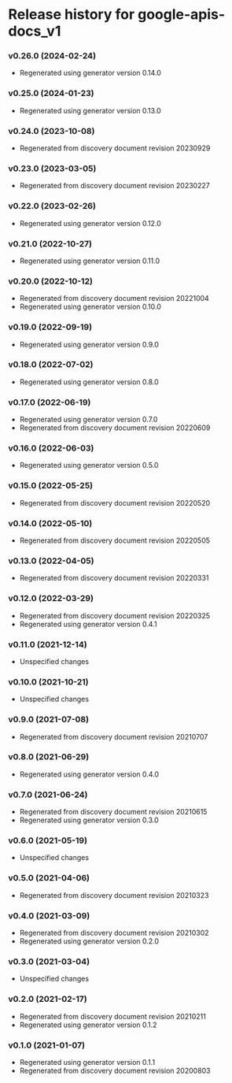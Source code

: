 # Release history for google-apis-docs_v1

### v0.26.0 (2024-02-24)

* Regenerated using generator version 0.14.0

### v0.25.0 (2024-01-23)

* Regenerated using generator version 0.13.0

### v0.24.0 (2023-10-08)

* Regenerated from discovery document revision 20230929

### v0.23.0 (2023-03-05)

* Regenerated from discovery document revision 20230227

### v0.22.0 (2023-02-26)

* Regenerated using generator version 0.12.0

### v0.21.0 (2022-10-27)

* Regenerated using generator version 0.11.0

### v0.20.0 (2022-10-12)

* Regenerated from discovery document revision 20221004
* Regenerated using generator version 0.10.0

### v0.19.0 (2022-09-19)

* Regenerated using generator version 0.9.0

### v0.18.0 (2022-07-02)

* Regenerated using generator version 0.8.0

### v0.17.0 (2022-06-19)

* Regenerated using generator version 0.7.0
* Regenerated from discovery document revision 20220609

### v0.16.0 (2022-06-03)

* Regenerated using generator version 0.5.0

### v0.15.0 (2022-05-25)

* Regenerated from discovery document revision 20220520

### v0.14.0 (2022-05-10)

* Regenerated from discovery document revision 20220505

### v0.13.0 (2022-04-05)

* Regenerated from discovery document revision 20220331

### v0.12.0 (2022-03-29)

* Regenerated from discovery document revision 20220325
* Regenerated using generator version 0.4.1

### v0.11.0 (2021-12-14)

* Unspecified changes

### v0.10.0 (2021-10-21)

* Unspecified changes

### v0.9.0 (2021-07-08)

* Regenerated from discovery document revision 20210707

### v0.8.0 (2021-06-29)

* Regenerated using generator version 0.4.0

### v0.7.0 (2021-06-24)

* Regenerated from discovery document revision 20210615
* Regenerated using generator version 0.3.0

### v0.6.0 (2021-05-19)

* Unspecified changes

### v0.5.0 (2021-04-06)

* Regenerated from discovery document revision 20210323

### v0.4.0 (2021-03-09)

* Regenerated from discovery document revision 20210302
* Regenerated using generator version 0.2.0

### v0.3.0 (2021-03-04)

* Unspecified changes

### v0.2.0 (2021-02-17)

* Regenerated from discovery document revision 20210211
* Regenerated using generator version 0.1.2

### v0.1.0 (2021-01-07)

* Regenerated using generator version 0.1.1
* Regenerated from discovery document revision 20200803

